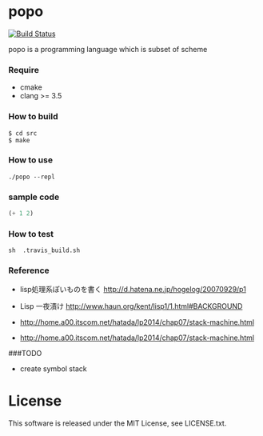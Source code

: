 # popo
[![Build Status](https://travis-ci.org/masaponto/popo.svg?branch=travis_ci)](https://travis-ci.org/masaponto/popo)

popo is a programming language which is subset of scheme

### Require
- cmake
- clang >= 3.5

### How to build
```
$ cd src
$ make
```
### How to use
```
./popo --repl
```

### sample code

```lisp
(+ 1 2)  
```

### How to test

```
sh  .travis_build.sh
```

### Reference

- lisp処理系ぽいものを書く
http://d.hatena.ne.jp/hogelog/20070929/p1

- Lisp 一夜漬け
http://www.haun.org/kent/lisp1/1.html#BACKGROUND

- http://home.a00.itscom.net/hatada/lp2014/chap07/stack-machine.html
- http://home.a00.itscom.net/hatada/lp2014/chap07/stack-machine.html

###TODO
- create symbol stack

License
==
This software is released under the MIT License, see LICENSE.txt.
